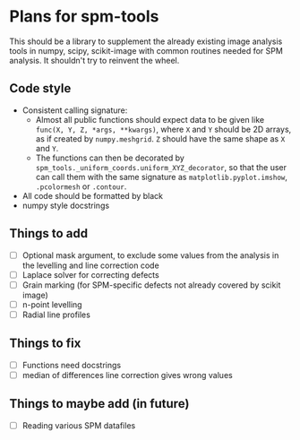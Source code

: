 # Plans for spm-tools
This should be a library to supplement the already existing image analysis tools in numpy, scipy, scikit-image with common routines needed for SPM analysis. It shouldn't try to reinvent the wheel.

## Code style
* Consistent calling signature:
  * Almost all public functions should expect data to be given like `func(X, Y, Z, *args, **kwargs)`, where `X` and `Y` should be 2D arrays, as if created by `numpy.meshgrid`. `Z` should have the same shape as `X` and `Y`.
  * The functions can then be decorated by `spm_tools._uniform_coords.uniform_XYZ_decorator`, so that the user can call them with the same signature as `matplotlib.pyplot.imshow`, `.pcolormesh` or `.contour`.
* All code should be formatted by black
* numpy style docstrings

## Things to add
- [ ] Optional mask argument, to exclude some values from the analysis in the levelling and line correction code
- [ ] Laplace solver for correcting defects
- [ ] Grain marking (for SPM-specific defects not already covered by scikit image)
- [ ] n-point levelling
- [ ] Radial line profiles

## Things to fix
- [ ] Functions need docstrings
- [ ] median of differences line correction gives wrong values

## Things to maybe add (in future)
- [ ] Reading various SPM datafiles
